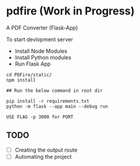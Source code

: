 # pdfire (Work in Progress)
A PDF Converter (Flask-App)

To start devlopment server 

- Install Node Modules
- Install Python modules
- Run Flask App

````
cd PDFire/static/
npm install

## Run the below command in root dir

pip install -r requirements.txt
python -m flask --app main --debug run 

USE FLAG -p 3000 for PORT
````
 ## TODO
- [ ] Creating the output route 
- [ ] Automating the project
